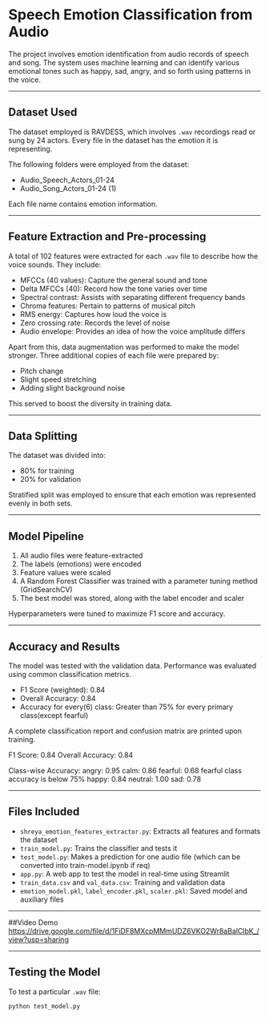 # Speech Emotion Classification from Audio

The project involves emotion identification from audio records of speech and song. The system uses machine learning and can identify various emotional tones such as happy, sad, angry, and so forth using patterns in the voice.

---

## Dataset Used

The dataset employed is RAVDESS, which involves `.wav` recordings read or sung by 24 actors. Every file in the dataset has the emotion it is representing.

The following folders were employed from the dataset:
- Audio_Speech_Actors_01-24
- Audio_Song_Actors_01-24 (1)

Each file name contains emotion information.

---
## Feature Extraction and Pre-processing

A total of 102 features were extracted for each `.wav` file to describe how the voice sounds. They include:

- MFCCs (40 values): Capture the general sound and tone
- Delta MFCCs (40): Record how the tone varies over time
- Spectral contrast: Assists with separating different frequency bands
- Chroma features: Pertain to patterns of musical pitch
- RMS energy: Captures how loud the voice is
- Zero crossing rate: Records the level of noise
- Audio envelope: Provides an idea of how the voice amplitude differs

Apart from this, data augmentation was performed to make the model stronger. Three additional copies of each file were prepared by:
- Pitch change
- Slight speed stretching
- Adding slight background noise

This served to boost the diversity in training data.

---

## Data Splitting

The dataset was divided into:
- 80% for training
- 20% for validation

Stratified split was employed to ensure that each emotion was represented evenly in both sets.

---

## Model Pipeline

1. All audio files were feature-extracted
2. The labels (emotions) were encoded
3. Feature values were scaled
4. A Random Forest Classifier was trained with a parameter tuning method (GridSearchCV)
5. The best model was stored, along with the label encoder and scaler

Hyperparameters were tuned to maximize F1 score and accuracy.

---

## Accuracy and Results

The model was tested with the validation data. Performance was evaluated using common classification metrics.

- F1 Score (weighted): 0.84
- Overall Accuracy: 0.84
- Accuracy for every(6) class: Greater than 75% for every primary class(except fearful)

A complete classification report and confusion matrix are printed upon training.

F1 Score: 0.84
Overall Accuracy: 0.84

Class-wise Accuracy:
angry: 0.95
calm: 0.86
fearful: 0.68
fearful class accuracy is below 75%
happy: 0.84
neutral: 1.00
sad: 0.78

---

## Files Included

- `shreya_emotion_features_extractor.py`: Extracts all features and formats the dataset
- `train_model.py`: Trains the classifier and tests it
- `test_model.py`: Makes a prediction for one audio file (which can be converted into train-model.ipynb if req)
- `app.py`: A web app to test the model in real-time using Streamlit
- `train_data.csv` and `val_data.csv`: Training and validation data
- `emotion_model.pkl`, `label_encoder.pkl`, `scaler.pkl`: Saved model and auxiliary files

----
##Video Demo
https://drive.google.com/file/d/1FiDF8MXcpMMmUDZ6VKO2Wr8aBalClbK_/view?usp=sharing

---
## Testing the Model

To test a particular `.wav` file:
```bash
python test_model.py
```
